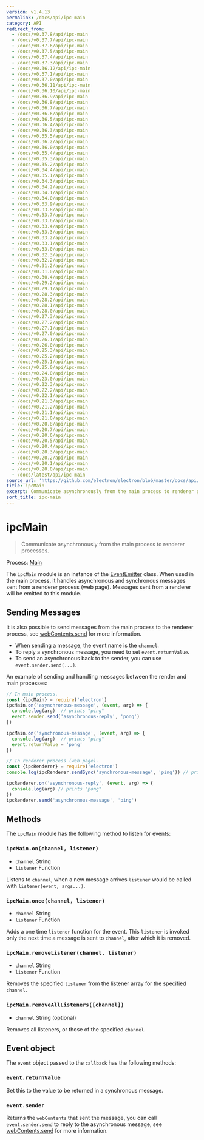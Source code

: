 ```yaml
---
version: v1.4.13
permalink: /docs/api/ipc-main
category: API
redirect_from:
  - /docs/v0.37.8/api/ipc-main
  - /docs/v0.37.7/api/ipc-main
  - /docs/v0.37.6/api/ipc-main
  - /docs/v0.37.5/api/ipc-main
  - /docs/v0.37.4/api/ipc-main
  - /docs/v0.37.3/api/ipc-main
  - /docs/v0.36.12/api/ipc-main
  - /docs/v0.37.1/api/ipc-main
  - /docs/v0.37.0/api/ipc-main
  - /docs/v0.36.11/api/ipc-main
  - /docs/v0.36.10/api/ipc-main
  - /docs/v0.36.9/api/ipc-main
  - /docs/v0.36.8/api/ipc-main
  - /docs/v0.36.7/api/ipc-main
  - /docs/v0.36.6/api/ipc-main
  - /docs/v0.36.5/api/ipc-main
  - /docs/v0.36.4/api/ipc-main
  - /docs/v0.36.3/api/ipc-main
  - /docs/v0.35.5/api/ipc-main
  - /docs/v0.36.2/api/ipc-main
  - /docs/v0.36.0/api/ipc-main
  - /docs/v0.35.4/api/ipc-main
  - /docs/v0.35.3/api/ipc-main
  - /docs/v0.35.2/api/ipc-main
  - /docs/v0.34.4/api/ipc-main
  - /docs/v0.35.1/api/ipc-main
  - /docs/v0.34.3/api/ipc-main
  - /docs/v0.34.2/api/ipc-main
  - /docs/v0.34.1/api/ipc-main
  - /docs/v0.34.0/api/ipc-main
  - /docs/v0.33.9/api/ipc-main
  - /docs/v0.33.8/api/ipc-main
  - /docs/v0.33.7/api/ipc-main
  - /docs/v0.33.6/api/ipc-main
  - /docs/v0.33.4/api/ipc-main
  - /docs/v0.33.3/api/ipc-main
  - /docs/v0.33.2/api/ipc-main
  - /docs/v0.33.1/api/ipc-main
  - /docs/v0.33.0/api/ipc-main
  - /docs/v0.32.3/api/ipc-main
  - /docs/v0.32.2/api/ipc-main
  - /docs/v0.31.2/api/ipc-main
  - /docs/v0.31.0/api/ipc-main
  - /docs/v0.30.4/api/ipc-main
  - /docs/v0.29.2/api/ipc-main
  - /docs/v0.29.1/api/ipc-main
  - /docs/v0.28.3/api/ipc-main
  - /docs/v0.28.2/api/ipc-main
  - /docs/v0.28.1/api/ipc-main
  - /docs/v0.28.0/api/ipc-main
  - /docs/v0.27.3/api/ipc-main
  - /docs/v0.27.2/api/ipc-main
  - /docs/v0.27.1/api/ipc-main
  - /docs/v0.27.0/api/ipc-main
  - /docs/v0.26.1/api/ipc-main
  - /docs/v0.26.0/api/ipc-main
  - /docs/v0.25.3/api/ipc-main
  - /docs/v0.25.2/api/ipc-main
  - /docs/v0.25.1/api/ipc-main
  - /docs/v0.25.0/api/ipc-main
  - /docs/v0.24.0/api/ipc-main
  - /docs/v0.23.0/api/ipc-main
  - /docs/v0.22.3/api/ipc-main
  - /docs/v0.22.2/api/ipc-main
  - /docs/v0.22.1/api/ipc-main
  - /docs/v0.21.3/api/ipc-main
  - /docs/v0.21.2/api/ipc-main
  - /docs/v0.21.1/api/ipc-main
  - /docs/v0.21.0/api/ipc-main
  - /docs/v0.20.8/api/ipc-main
  - /docs/v0.20.7/api/ipc-main
  - /docs/v0.20.6/api/ipc-main
  - /docs/v0.20.5/api/ipc-main
  - /docs/v0.20.4/api/ipc-main
  - /docs/v0.20.3/api/ipc-main
  - /docs/v0.20.2/api/ipc-main
  - /docs/v0.20.1/api/ipc-main
  - /docs/v0.20.0/api/ipc-main
  - /docs/latest/api/ipc-main
source_url: 'https://github.com/electron/electron/blob/master/docs/api/ipc-main.md'
title: ipcMain
excerpt: Communicate asynchronously from the main process to renderer processes.
sort_title: ipc-main
---
```

# ipcMain

> Communicate asynchronously from the main process to renderer processes.

Process: [Main]({{site.baseurl}}/docs/tutorial/quick-start#main-process)

The `ipcMain` module is an instance of the [EventEmitter](https://nodejs.org/api/events.html#events_class_eventemitter) class. When used in the main process, it handles asynchronous and synchronous messages sent from a renderer process (web page). Messages sent from a renderer will be emitted to this module.

## Sending Messages

It is also possible to send messages from the main process to the renderer process, see [webContents.send]({{site.baseurl}}/docs/api/web-contents#webcontentssendchannel-arg1-arg2-) for more information.

*   When sending a message, the event name is the `channel`.
*   To reply a synchronous message, you need to set `event.returnValue`.
*   To send an asynchronous back to the sender, you can use `event.sender.send(...)`.

An example of sending and handling messages between the render and main processes:

```javascript
// In main process.
const {ipcMain} = require('electron')
ipcMain.on('asynchronous-message', (event, arg) => {
  console.log(arg)  // prints "ping"
  event.sender.send('asynchronous-reply', 'pong')
})

ipcMain.on('synchronous-message', (event, arg) => {
  console.log(arg)  // prints "ping"
  event.returnValue = 'pong'
})
```

```javascript
// In renderer process (web page).
const {ipcRenderer} = require('electron')
console.log(ipcRenderer.sendSync('synchronous-message', 'ping')) // prints "pong"

ipcRenderer.on('asynchronous-reply', (event, arg) => {
  console.log(arg) // prints "pong"
})
ipcRenderer.send('asynchronous-message', 'ping')
```

## Methods

The `ipcMain` module has the following method to listen for events:

### `ipcMain.on(channel, listener)`

*   `channel` String
*   `listener` Function

Listens to `channel`, when a new message arrives `listener` would be called with `listener(event, args...)`.

### `ipcMain.once(channel, listener)`

*   `channel` String
*   `listener` Function

Adds a one time `listener` function for the event. This `listener` is invoked only the next time a message is sent to `channel`, after which it is removed.

### `ipcMain.removeListener(channel, listener)`

*   `channel` String
*   `listener` Function

Removes the specified `listener` from the listener array for the specified `channel`.

### `ipcMain.removeAllListeners([channel])`

*   `channel` String (optional)

Removes all listeners, or those of the specified `channel`.

## Event object

The `event` object passed to the `callback` has the following methods:

### `event.returnValue`

Set this to the value to be returned in a synchronous message.

### `event.sender`

Returns the `webContents` that sent the message, you can call `event.sender.send` to reply to the asynchronous message, see [webContents.send]({{site.baseurl}}/docs/api/web-contents#webcontentssendchannel-arg1-arg2-) for more information.
